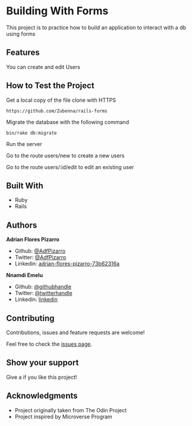 # Building With Forms

  This project is to practice how to build an application to interact with a db using forms

## Features 

You can create and edit Users

## How to Test the Project

Get a local copy of the file  clone with HTTPS 

```
https://github.com/Zubenna/rails-forms  
```

Migrate the database with the following command
```
bin/rake db:migrate
```

Run the server 

Go to the route users/new to create a new users

Go to the route users/:id/edit to edit an existing user

## Built With
- Ruby 
- Rails

## Authors

 **Adrian Flores Pizarro**
- Github: [@AdfPizarro](https://github.com/AdfPizarro)
- Twitter: [@AdfPizarro](https://twitter.com/adfpizarro)
- Linkedin: [adrian-flores-pizarro-73b62316a](https://www.linkedin.com/in/adrian-flores-pizarro-73b62316a/)

 **Nnamdi Emelu**
- Github: [@githubhandle](https://github.com/zubenna)
- Twitter: [@twitterhandle](https://twitter.com/zubenna)
- Linkedin: [linkedin](https://linkedin.com/in/nnamdi-emelu-08b14340/)

##  Contributing

Contributions, issues and feature requests are welcome!

Feel free to check the [issues page](https://github.com/AdfPizarro/micro-reddit/issues).

## Show your support

Give a  if you like this project!

## Acknowledgments

- Project originally taken from The Odin Project
- Project inspired by Microverse Program
